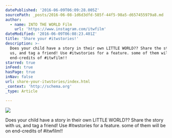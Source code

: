 ```yaml
---
datePublished: '2016-06-09T06:09:28.005Z'
sourcePath: _posts/2016-06-08-1d6d3dfd-585f-44f5-98a5-d657455979a8.md
author:
  - name: INTO THE WORLD Film
    url: 'https://www.instagram.com/itwfilm'
dateModified: '2016-06-09T06:08:23.401Z'
title: 'Share your #itwstories!'
description: >-
  Does your child have a story in their own LITTLE WORLD?? Share the story with
  us, and tag a friend! Use #itwstories for a feature. some of them will be on
  end-credits of #itwfilm!!
starred: true
inFeed: true
hasPage: true
inNav: false
url: share-your-itwstories/index.html
_context: 'http://schema.org'
_type: Article

---
```

![](https://the-grid-user-content.s3-us-west-2.amazonaws.com/1fc3970a-ec41-430e-a2b3-99c4ef56cd51.jpg)

Does your child have a story in their own LITTLE WORLD?? Share the story with us, and tag a friend! Use \#itwstories for a feature. some of them will be on end-credits of \#itwfilm!!